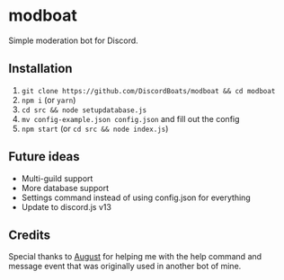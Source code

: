 # modboat
Simple moderation bot for Discord.

## Installation
1. ``git clone https://github.com/DiscordBoats/modboat && cd modboat``
2. ``npm i`` (or ``yarn``)
3. ``cd src && node setupdatabase.js``
4. ``mv config-example.json config.json`` and fill out the config
4. ``npm start`` (or ``cd src && node index.js``)

## Future ideas
* Multi-guild support
* More database support
* Settings command instead of using config.json for everything
* Update to discord.js v13

## Credits
Special thanks to [August](https://github.com/auguwu) for helping me with the help command and message event that was originally used in another bot of mine.
